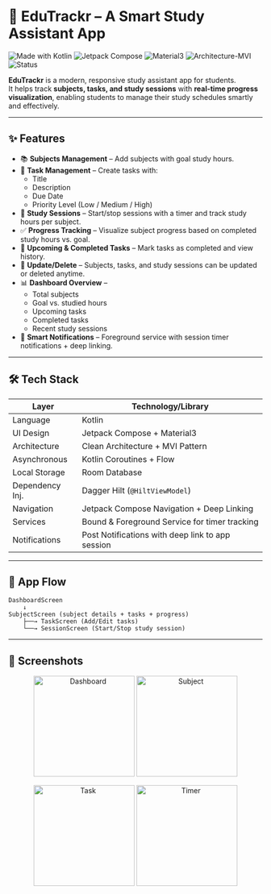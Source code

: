 # 📖 EduTrackr – A Smart Study Assistant App

![Made with Kotlin](https://img.shields.io/badge/Made%20with-Kotlin-7f52ff.svg)
![Jetpack Compose](https://img.shields.io/badge/UI-Jetpack%20Compose-blue)
![Material3](https://img.shields.io/badge/Material%20Design-3-4285F4.svg)
![Architecture-MVI](https://img.shields.io/badge/Architecture-MVI-green)
![Status](https://img.shields.io/badge/Status-Active-brightgreen)

**EduTrackr** is a modern, responsive study assistant app for students.  
It helps track **subjects, tasks, and study sessions** with **real-time progress visualization**, enabling students to manage their study schedules smartly and effectively.  

---

## ✨ Features

- 📚 **Subjects Management** – Add subjects with goal study hours.  
- 📝 **Task Management** – Create tasks with:
  - Title  
  - Description  
  - Due Date  
  - Priority Level (Low / Medium / High)  
- 🎯 **Study Sessions** – Start/stop sessions with a timer and track study hours per subject.  
- ✅ **Progress Tracking** – Visualize subject progress based on completed study hours vs. goal.  
- 📅 **Upcoming & Completed Tasks** – Mark tasks as completed and view history.  
- 🔄 **Update/Delete** – Subjects, tasks, and study sessions can be updated or deleted anytime.  
- 📊 **Dashboard Overview** –  
  - Total subjects  
  - Goal vs. studied hours  
  - Upcoming tasks  
  - Completed tasks  
  - Recent study sessions  
- 🔔 **Smart Notifications** – Foreground service with session timer notifications + deep linking.  

---

## 🛠️ Tech Stack

| Layer            | Technology/Library                                |
|------------------|---------------------------------------------------|
| Language         | Kotlin                                            |
| UI Design        | Jetpack Compose + Material3                       |
| Architecture     | Clean Architecture + MVI Pattern                  |
| Asynchronous     | Kotlin Coroutines + Flow                          |
| Local Storage    | Room Database                                     |
| Dependency Inj.  | Dagger Hilt (`@HiltViewModel`)                    |
| Navigation       | Jetpack Compose Navigation + Deep Linking         |
| Services         | Bound & Foreground Service for timer tracking     |
| Notifications    | Post Notifications with deep link to app session  |

---

## 📲 App Flow

```text
DashboardScreen
    ↓
SubjectScreen (subject details + tasks + progress)
    ├──→ TaskScreen (Add/Edit tasks)
    └──→ SessionScreen (Start/Stop study session)
```

---


## 📸 Screenshots

<p align="center">
  <img src="https://github.com/user-attachments/assets/4d0bf410-f8e4-4a0e-89bb-4d9a8a686fb8" alt="Dashboard" width="200"/>
  <img src="https://github.com/user-attachments/assets/46cc083b-a1fb-487a-a930-2f97d5d382da" alt="Subject" width="200"/>
</p>

<p align="center">
  <img src="https://github.com/user-attachments/assets/44e2432d-fda5-4bad-ab42-c01fff992870" alt="Task" width="200"/>
  <img src="https://github.com/user-attachments/assets/b83fe653-6e60-49c5-8852-d1deae841d08" alt="Timer" width="200"/>
</p>




